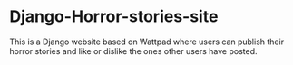 # Django-Horror-stories-site
This is a Django website based on Wattpad where users can publish their horror stories and like or dislike the ones other users have posted.

